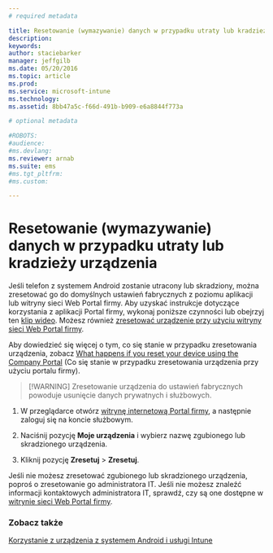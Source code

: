 ```yaml
---
# required metadata

title: Resetowanie (wymazywanie) danych w przypadku utraty lub kradzieży urządzenia | Microsoft Intune
description:
keywords:
author: staciebarker
manager: jeffgilb
ms.date: 05/20/2016
ms.topic: article
ms.prod:
ms.service: microsoft-intune
ms.technology:
ms.assetid: 8bb47a5c-f66d-491b-b909-e6a8844f773a

# optional metadata

#ROBOTS:
#audience:
#ms.devlang:
ms.reviewer: arnab
ms.suite: ems
#ms.tgt_pltfrm:
#ms.custom:

---
```



# Resetowanie (wymazywanie) danych w przypadku utraty lub kradzieży urządzenia

Jeśli telefon z systemem Android zostanie utracony lub skradziony, można zresetować go do domyślnych ustawień fabrycznych z poziomu aplikacji lub witryny sieci Web Portal firmy. Aby uzyskać instrukcje dotyczące korzystania z aplikacji Portal firmy, wykonaj poniższe czynności lub obejrzyj ten [klip wideo](http://aka.ms/ly1x17). Możesz również [zresetować urządzenie przy użyciu witryny sieci Web Portal firmy](reset-your-device-cpwebsite.md).

Aby dowiedzieć się więcej o tym, co się stanie w przypadku zresetowania urządzenia, zobacz [What happens if you reset your device using the Company Portal](what-happens-if-you-reset-your-device-using-the-company-portal-android.md) (Co się stanie w przypadku zresetowania urządzenia przy użyciu portalu firmy).

> [!WARNING] Zresetowanie urządzenia do ustawień fabrycznych powoduje usunięcie danych prywatnych i służbowych.

1.  W przeglądarce otwórz [witrynę internetową Portal firmy](http://portal.manage.microsoft.com), a następnie zaloguj się na koncie służbowym.

2.  Naciśnij pozycję **Moje urządzenia** i wybierz nazwę zgubionego lub skradzionego urządzenia.

3.  Kliknij pozycję **Zresetuj** &gt; **Zresetuj**.

Jeśli nie możesz zresetować zgubionego lub skradzionego urządzenia, poproś o zresetowanie go administratora IT. Jeśli nie możesz znaleźć informacji kontaktowych administratora IT, sprawdź, czy są one dostępne w [witrynie sieci Web Portal firmy](http://portal.manage.microsoft.com).

### Zobacz także
[Korzystanie z urządzenia z systemem Android i usługi Intune](using-your-android-device-with-intune.md)



<!--HONumber=Jun16_HO1-->


